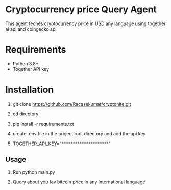 # Cryptocurrency price Query Agent

This agent feches cryptocurrency price in USD any language using together ai api and coingecko api

# Requirements
- Python 3.8+
- Together API key

# Installation

1.  git clone https://github.com/Racasekumar/cryptonite.git
2.  
    cd directory



3. pip install -r requirements.txt

4. create .env file in the project root directory and add the api key
5. 
   TOGETHER_API_KEY="*********************"

## Usage

1. Run python main.py
   
3. Query about you fav bitcoin price in any international language
